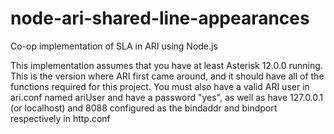 # node-ari-shared-line-appearances
Co-op implementation of SLA in ARI using Node.js

This implementation assumes that you have at least Asterisk 12.0.0 running. This is the version where ARI first came around, and it should have all of the functions required for this project.
You must also have a valid ARI user in ari.conf named ariUser and have a password "yes", as well as have 127.0.0.1 (or localhost) and 8088 configured as the bindaddr and bindport respectively in http.conf
